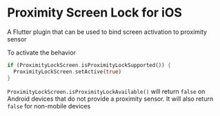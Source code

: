 # Proximity Screen Lock for iOS

A Flutter plugin that can be used to bind screen activation to proximity sensor

To activate the behavior

```dart
if (ProximityLockScreen.isProximityLockSupported()) {
  ProximityLockScreen.setActive(true)
}
```

`ProximityLockScreen.isProximityLockAvailable()` will return `false` on Android devices that do not provide a proximity sensor.
It will also return `false` for non-mobile devices



